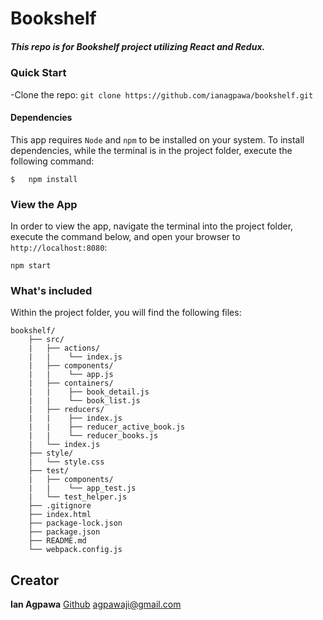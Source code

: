# Bookshelf
##### This repo is for Bookshelf project utilizing React and Redux.    

### Quick Start
-Clone the repo: `git clone https://github.com/ianagpawa/bookshelf.git`


#### Dependencies
This app requires `Node` and `npm` to be installed on your system.  To install dependencies, while the terminal is in the project folder, execute the following command:
```
$   npm install
```

### View the App
In order to view the app, navigate the terminal into the project folder, execute the command below, and open your browser to `http://localhost:8080`:
```
npm start
```

### What's included
Within the project folder, you will find the following files:

```
bookshelf/
    ├── src/
    |   ├── actions/
    |   |    └── index.js
    |   ├── components/
    |   |    └── app.js
    |   ├── containers/
    |   |    ├── book_detail.js
    |   |    └── book_list.js
    |   ├── reducers/
    |   |    ├── index.js
    |   |    ├── reducer_active_book.js
    |   |    └── reducer_books.js
    |   └── index.js
    ├── style/
    |   └── style.css
    ├── test/
    |   ├── components/
    |   |    └── app_test.js
    |   └── test_helper.js
    ├── .gitignore
    ├── index.html
    ├── package-lock.json
    ├── package.json
    ├── README.md
    └── webpack.config.js
```

## Creator

**Ian Agpawa**
[Github](https://github.com/ianagpawa)
 agpawaji@gmail.com
